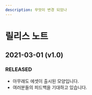```yaml
---
description: 무엇이 변경 되었나
---
```


# 릴리스 노트

## 2021-03-01 \(v1.0\)

### RELEASED

* 아무래도 에셋이 출시된 모양입니다.
* 여러분들의 피드백을 기대하고 있습니다.




